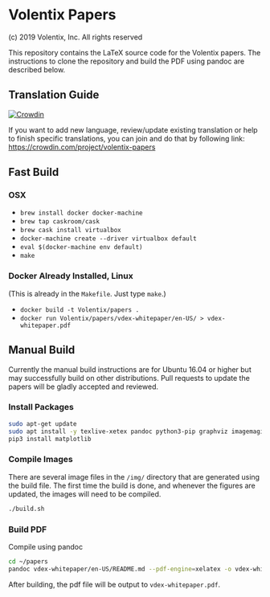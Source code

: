# Volentix Papers

(c) 2019 Volentix, Inc.  All rights reserved

This repository contains the LaTeX source code for the Volentix papers. The
instructions to clone the repository and build the PDF using pandoc are
described below.

## Translation Guide

[![Crowdin](https://d322cqt584bo4o.cloudfront.net/volentix-papers/localized.svg)](https://crowdin.com/project/volentix-papers)

If you want to add new language, review/update existing translation or help to finish specific translations, you can join and do that by following link:
https://crowdin.com/project/volentix-papers

## Fast Build

### OSX

* `brew install docker docker-machine`
* `brew tap caskroom/cask`
* `brew cask install virtualbox`
* `docker-machine create --driver virtualbox default`
* `eval $(docker-machine env default)`
* `make`

### Docker Already Installed, Linux

(This is already in the `Makefile`.  Just type `make`.)

* `docker build -t Volentix/papers .`
* `docker run Volentix/papers/vdex-whitepaper/en-US/ > vdex-whitepaper.pdf`

## Manual Build

Currently the manual build instructions are for Ubuntu 16.04 or higher but
may successfully build on other distributions. Pull requests to update the
papers will be gladly accepted and reviewed.

### Install Packages

```bash
sudo apt-get update
sudo apt install -y texlive-xetex pandoc python3-pip graphviz imagemagick
pip3 install matplotlib
```

### Compile Images

There are several image files in the `/img/` directory that are generated using the build file. The first time the build is done, and whenever the figures are updated, the images will need to be compiled.

```bash
./build.sh
```

### Build PDF

Compile using pandoc
```bash
cd ~/papers
pandoc vdex-whitepaper/en-US/README.md --pdf-engine=xelatex -o vdex-whitepaper.pdf

```

After building, the pdf file will be output to `vdex-whitepaper.pdf`.

